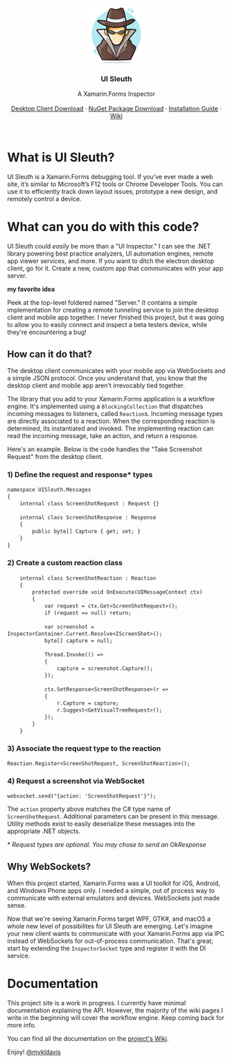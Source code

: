 <p align="center">
  <a href="http://www.uisleuth.com">
    <img src="Assets/Images/logo.png" width="128" height="128">
  </a>

  <h3 align="center">UI Sleuth</h3>

  <p align="center">
    A Xamarin.Forms Inspector
    <br>
    <br>
    <a href="https://uisleuth-downloads.herokuapp.com/">Desktop Client Download</a>
    &middot;
    <a href="https://www.nuget.org/packages/UISleuth/">NuGet Package Download</a>
    &middot;
    <a href="https://github.com/michaeled/uisleuth/wiki/Installation-Guide">Installation Guide</a>
    &middot;
    <a href="https://github.com/michaeled/uisleuth/wiki">Wiki</a>
  </p>
</p>
<br>

# What is UI Sleuth?

UI Sleuth is a Xamarin.Forms debugging tool. If you’ve ever made a web site, it’s similar to Microsoft’s F12 tools or Chrome Developer Tools. You can use it to efficiently track down layout issues, prototype a new design, and remotely control a device.

# What can you do with this code?

UI Sleuth could _easily_ be more than a "UI Inspector." I can see the .NET library powering best practice analyzers, UI automation engines, remote app viewer services, and more. If you want to ditch the electron desktop client, go for it. Create a new, custom app that communicates with your app server. 

**my favorite idea**

Peek at the top-level foldered named "Server." It contains a simple implementation for creating a remote tunneling service to join the desktop client and mobile app together. I never finished this project, but it was going to allow you to easily connect and inspect a beta testers device, while they're encountering a bug!

## How can it do that?

The desktop client communicates with your mobile app via WebSockets and a simple JSON protocol. Once you understand that, you know that the desktop client and mobile app aren't irrevocably tied together. 

The library that you add to your Xamarin.Forms application is a workflow engine. It's implemented using a `BlockingCollection` that dispatches incoming messages to listeners, called `Reaction`s. Incoming message types are directly associated to a reaction. When the corresponding reaction is determined, its instantiated and invoked. The implementing reaction can read the incoming message, take an action, and return a response. 

Here's an example.
Below is the code handles the "Take Screenshot Request" from the desktop client.

### 1) Define the request and response* types

```
namespace UISleuth.Messages
{
    internal class ScreenShotRequest : Request {}

    internal class ScreenShotResponse : Response
    {
        public byte[] Capture { get; set; }
    }
}
```

### 2) Create a custom reaction class

```
    internal class ScreenShotReaction : Reaction
    {
        protected override void OnExecute(UIMessageContext ctx)
        {
            var request = ctx.Get<ScreenShotRequest>();
            if (request == null) return;

            var screenshot = InspectorContainer.Current.Resolve<IScreenShot>();
            byte[] capture = null;

            Thread.Invoke(() =>
            {
                capture = screenshot.Capture();
            });

            ctx.SetResponse<ScreenShotResponse>(r =>
            {
                r.Capture = capture;
                r.Suggest<GetVisualTreeRequest>();
            });
        }
    }
```

### 3) Associate the request type to the reaction

```
Reaction.Register<ScreenShotRequest, ScreenShotReaction>();
```

### 4) Request a screenshot via WebSocket

```
websocket.send("{action: 'ScreenShotRequest'}");
```

The `action` property above matches the C# type name of `ScreenShotRequest`.
Additional parameters can be present in this message. Utility methods exist to easily deserialize these messages into the appropriate .NET objects.

\* _Request types are optional. You may chose to send an OkResponse_

## Why WebSockets?

When this project started, Xamarin.Forms was a UI toolkit for iOS, Android, and Windows Phone apps only. I needed a simple, out of process way to communicate with external emulators and devices. WebSockets just made sense.

Now that we're seeing Xamarin.Forms target WPF, GTK#, and macOS a whole new level of possibilites for UI Sleuth are emerging. Let's imagine your new client wants to communicate with your Xamarin.Forms app via IPC instead of WebSockets for out-of-process communication. That's great; start by extending the `InspectorSocket` type and register it with the DI service.

# Documentation

This project site is a work in progress. 
I currently have minimal documentation explaining the API. However, the majority of the wiki pages I write in the beginning will cover the workflow engine. Keep coming back for more info.

You can find all the documentation on the [project's Wiki](https://github.com/michaeled/uisleuth/wiki).

Enjoy!
[@mykldavis](https://twitter.com/mykldavis)

